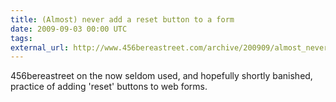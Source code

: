 ```yaml
---
title: (Almost) never add a reset button to a form
date: 2009-09-03 00:00 UTC
tags:
external_url: http://www.456bereastreet.com/archive/200909/almost_never_add_a_reset_button_to_a_form/
---
```


456bereastreet on the now seldom used, and hopefully shortly banished, practice of adding 'reset' buttons to web forms.
